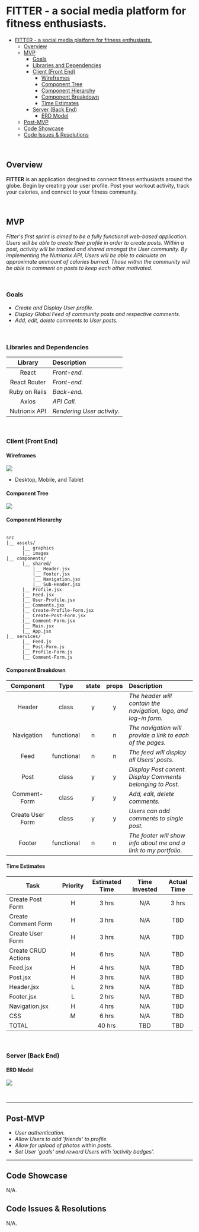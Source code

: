 # FITTER - a social media platform for fitness enthusiasts.

- [FITTER - a social media platform for fitness enthusiasts.](#fitter---a-social-media-platform-for-fitness-enthusiasts)
  - [Overview](#overview)
  - [MVP](#mvp)
    - [Goals](#goals)
    - [Libraries and Dependencies](#libraries-and-dependencies)
    - [Client (Front End)](#client-front-end)
      - [Wireframes](#wireframes)
      - [Component Tree](#component-tree)
      - [Component Hierarchy](#component-hierarchy)
      - [Component Breakdown](#component-breakdown)
      - [Time Estimates](#time-estimates)
    - [Server (Back End)](#server-back-end)
      - [ERD Model](#erd-model)
  - [Post-MVP](#post-mvp)
  - [Code Showcase](#code-showcase)
  - [Code Issues & Resolutions](#code-issues--resolutions)

<br>

## Overview

**FITTER** is an application desgined to connect fitness enthusiasts around the globe. Begin by creating your user profile. Post your workout activity, track your calories, and connect to your fitness community.


<br>

## MVP

_Fitter's first sprint is aimed to be a fully functional web-based application. Users will be able to create their profile in order to create posts. Within a post, activity will be tracked and shared amongst the User community. By implementing the Nutrionix API, Users will be able to calculate an approximate ammount of calories burned. Those within the community will be able to comment on posts to keep each other motivated._

<br>

### Goals

- _Create and Display User profile._
- _Display Global Feed of community posts and respective comments._
- _Add, edit, delete comments to User posts._

<br>

### Libraries and Dependencies


|     Library      | Description                                |
| :--------------: | :----------------------------------------- |
|      React       | _Front-end._ |
|   React Router   | _Front-end._ |
| Ruby on Rails | _Back-end._ |
|     Axios     | _API Call._ |
|     Nutrionix API     | _Rendering User activity._ |

<br>

### Client (Front End)

#### Wireframes

![](Fitter%20Wireframe.png?raw=true)

- Desktop, Mobile, and Tablet

#### Component Tree

![](Fitter%20Flow%20Chart.png?raw=true)

#### Component Hierarchy

``` structure

src
|__ assets/
      |__ graphics
      |__ images
|__ components/
      |__ shared/
          |__ Header.jsx
          |__ Footer.jsx
          |__ Navigation.jsx
          |__ Sub-Header.jsx
      |__ Profile.jsx
      |__ Feed.jsx
      |__ User-Profile.jsx
      |__ Comments.jsx
      |__ Create-Profile-Form.jsx
      |__ Create-Post-Form.jsx
      |__ Comment-Form.jsx
      |__ Main.jsx
      |__ App.jsx
|__ services/
      |__ Feed.js
      |__ Post-Form.js
      |__ Profile-Form.js
      |__ Comment-Form.js

```

#### Component Breakdown

|  Component   |    Type    | state | props | Description                                                      |
| :----------: | :--------: | :---: | :---: | :--------------------------------------------------------------- |
|    Header    | class |   y   |   y   | _The header will contain the navigation, logo, and log-in form._               |
|  Navigation  | functional |   n   |   n   | _The navigation will provide a link to each of the pages._       |
|   Feed    |   functional    |   n   |   n   | _The feed will display all Users' posts._      |
| Post | class |   y   |   y   | _Display Post conent. Display Comments belonging to Post._                 |
| Comment-Form | class |   y   |   y   | _Add, edit, delete comments._                 |
| Create User Form | class |   y   |   y   | _Users can add comments to single post._                 |
|    Footer    | functional |   n   |   n   | _The footer will show info about me and a link to my portfolio._ |

#### Time Estimates


| Task                | Priority | Estimated Time | Time Invested | Actual Time |
| ------------------- | :------: | :------------: | :-----------: | :---------: |
| Create Post Form    |    H     |     3 hrs      |     N/A     |    3 hrs    |
| Create Comment Form |    H     |     3 hrs      |     N/A     |     TBD     |
| Create User Form |    H     |     3 hrs      |     N/A     |     TBD     |
| Create CRUD Actions |    H     |     6 hrs      |     N/A     |     TBD     |
| Feed.jsx |    H     |     4 hrs      |     N/A     |     TBD     |
| Post.jsx |    H     |     3 hrs      |     N/A     |     TBD     |
| Header.jsx |    L     |     2 hrs      |     N/A     |     TBD     |
| Footer.jsx |    L     |     2 hrs      |     N/A     |     TBD     |
| Navigation.jsx |    H     |     4 hrs      |     N/A     |     TBD     |
| CSS |    M     |     6 hrs      |     N/A     |     TBD     |
| TOTAL               |          |     40 hrs      |     TBD     |     TBD     |


<br>

### Server (Back End)

#### ERD Model

![](Fitter%20v1%20(1).png?raw=true)

<br>

***

## Post-MVP

- _User authentication._
- _Allow Users to add 'friends' to profile._
- _Allow for upload of photos within posts._
- _Set User 'goals' and reward Users with 'activity badges'._

***

## Code Showcase

N/A.

## Code Issues & Resolutions

N/A.
